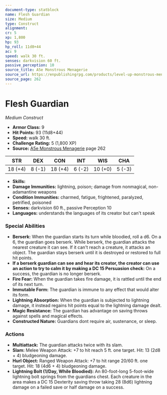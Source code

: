 ```yaml
---
document-type: statblock
name: Flesh Guardian
size: Medium
type: Construct
alignment: 
cr: 5
xp: 1,800
hp: 93
hp_roll: 11d8+44
ac: 9
speed: walk 30 ft.
senses: darkvision 60 ft. 
passive_perception: 10
source_title: A5e Monstrous Menagerie
source_url: https://enpublishingrpg.com/products/level-up-monstrous-menagerie-a5e
source_page: 262
---
```


# Flesh Guardian

*Medium* *Construct*

- **Armor Class:** 9
- **Hit Points:** 93 (11d8+44)
- **Speed:** walk 30 ft.
- **Challenge Rating:** 5 (1,800 XP)
- **Source:** [A5e Monstrous Menagerie](https://enpublishingrpg.com/products/level-up-monstrous-menagerie-a5e) page 262

| STR | DEX | CON | INT | WIS | CHA |
| --- | --- | --- | --- | --- | --- |
| 18 (+4) | 8 (-1) | 18 (+4) | 6 (-2) | 10 (+0) | 5 (-3) |

- **Skills:** 
- **Damage Immunities:** lightning, poison; damage from nonmagical, non-adamantine weapons
- **Condition Immunities:** charmed, fatigue, frightened, paralyzed, petrified, poisoned
- **Senses:** darkvision 60 ft., passive Perception 10
- **Languages:** understands the languages of its creator but can't speak

### Special Abilities

- **Berserk:** When the guardian starts its turn while bloodied, roll a d6. On a 6, the guardian goes berserk. While berserk, the guardian attacks the nearest creature it can see. If it can't reach a creature, it attacks an object. The guardian stays berserk until it is destroyed or restored to full hit points.
- **If a berserk guardian can see and hear its creator, the creator can use an action to try to calm it by making a DC 15 Persuasion check:** On a success, the guardian is no longer berserk.
- **Fire Fear:** When the guardian takes fire damage, it is rattled until the end of its next turn.
- **Immutable Form:** The guardian is immune to any effect that would alter its form.
- **Lightning Absorption:** When the guardian is subjected to lightning damage, it instead regains hit points equal to the lightning damage dealt.
- **Magic Resistance:** The guardian has advantage on saving throws against spells and magical effects.
- **Constructed Nature:** Guardians dont require air, sustenance, or sleep.

### Actions

- **Multiattack:** The guardian attacks twice with its slam.
- **Slam:** Melee Weapon Attack: +7 to hit  reach 5 ft.  one target. Hit: 13 (2d8 + 4) bludgeoning damage.
- **Hurl Object:** Ranged Weapon Attack: +7 to hit  range 20/60 ft.  one target. Hit: 18 (4d6 + 4) bludgeoning damage.
- **Lightning Bolt (1/Day, While Bloodied):** An 80-foot-long  5-foot-wide lightning bolt springs from the guardians chest. Each creature in the area makes a DC 15 Dexterity saving throw  taking 28 (8d6) lightning damage on a failed save or half damage on a success.
